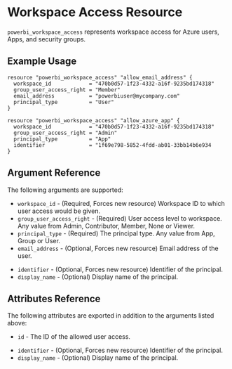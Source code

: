# Workspace Access Resource
`powerbi_workspace_access` represents workspace access for Azure users, Apps, and security groups.


## Example Usage
```hcl
resource "powerbi_workspace_access" "allow_email_address" {
  workspace_id            = "470b0d57-1f23-4332-a16f-9235bd174318"
  group_user_access_right = "Member"
  email_address           = "powerbiuser@mycompany.com"
  principal_type          = "User"
}

resource "powerbi_workspace_access" "allow_azure_app" {
  workspace_id            = "470b0d57-1f23-4332-a16f-9235bd174318"
  group_user_access_right = "Admin"
  principal_type          = "App"
  identifier              = "1f69e798-5852-4fdd-ab01-33bb14b6e934
}
```

## Argument Reference
The following arguments are supported:
<!-- docgen:NonComputedParameters -->
* `workspace_id` - (Required, Forces new resource) Workspace ID to which user access would be given.
* `group_user_access_right` - (Required) User access level to workspace. Any value from Admin, Contributor, Member, None or Viewer.
* `principal_type` - (Required) The principal type. Any value from App, Group or User.
* `email_address` - (Optional, Forces new resource) Email address of the user.
<!-- /docgen -->
<!-- docgen:ComputedParameters -->
* `identifier` - (Optional, Forces new resource) Identifier of the principal.
* `display_name` - (Optional) Display name of the principal.
<!-- /docgen -->

## Attributes Reference
The following attributes are exported in addition to the arguments listed above:
* `id` - The ID of the allowed user access.
<!-- docgen:ComputedParameters -->
* `identifier` - (Optional, Forces new resource) Identifier of the principal.
* `display_name` - (Optional) Display name of the principal.
<!-- /docgen -->